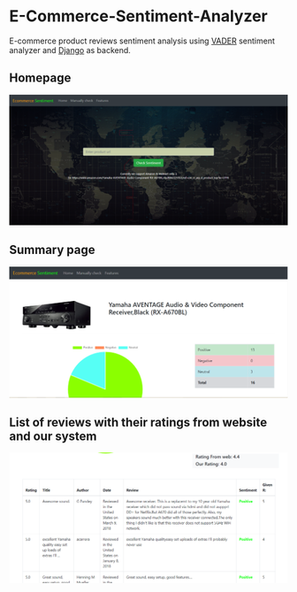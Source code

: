 # E-Commerce-Sentiment-Analyzer
E-commerce product reviews sentiment analysis using [VADER](https://github.com/cjhutto/vaderSentiment) sentiment analyzer and [Django](https://www.djangoproject.com/) as backend.

## Homepage
![Home Page](https://github.com/Mahmudul-Amin-Minar/E-Commerce-Sentiment-Analyzer/blob/main/images/home.PNG)

## Summary page
![Summary page](https://github.com/Mahmudul-Amin-Minar/E-Commerce-Sentiment-Analyzer/blob/main/images/search.PNG)

## List of reviews with their ratings from website and our system
![List](https://github.com/Mahmudul-Amin-Minar/E-Commerce-Sentiment-Analyzer/blob/main/images/search%201.PNG)

